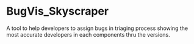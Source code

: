 BugVis_Skyscraper
=================

A tool to help developers to assign bugs in triaging process showing the most accurate developers in each components thru the versions.

